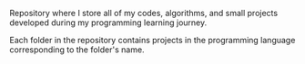 Repository where I store all of my codes, algorithms, and small projects developed during my programming learning journey.

Each folder in the repository contains projects in the programming language corresponding to the folder's name.
